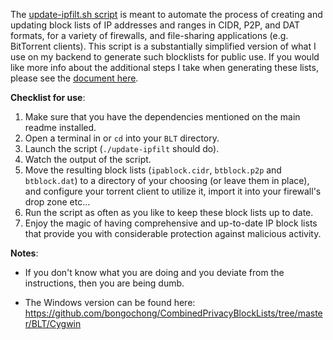 The [update-ipfilt.sh script](https://github.com/bongochong/CombinedPrivacyBlockLists/blob/master/BLT/update-ipfilt.sh) is meant to automate the process of creating and updating block lists of IP addresses and ranges in CIDR, P2P, and DAT formats, for a variety of firewalls, and file-sharing applications (e.g. BitTorrent clients). This script is a substantially simplified version of what I use on my backend to generate such blocklists for public use. If you would like more info about the additional steps I take when generating these lists, please see the [document here](https://gist.githubusercontent.com/bongochong/46a6b7ac6450d8df4b447432ee4159ad/raw/d02e44078fd519d207206a7fe808038badfe2497/currentsources-cpbl-ipbl.txt).    

**Checklist for use**:
1. Make sure that you have the dependencies mentioned on the main readme installed.
2. Open a terminal in or `cd` into your `BLT` directory.
3. Launch the script (`./update-ipfilt` should do).
4. Watch the output of the script.
5. Move the resulting block lists (`ipablock.cidr`, `btblock.p2p` and `btblock.dat`) to a directory of your choosing (or leave them in place), and configure your torrent client to utilize it, import it into your firewall's drop zone etc...
6. Run the script as often as you like to keep these block lists up to date.
7. Enjoy the magic of having comprehensive and up-to-date IP block lists that provide you with considerable protection against malicious activity.


**Notes**:
- If you don't know what you are doing and you deviate from the instructions, then you are being dumb.

- The Windows version can be found here: https://github.com/bongochong/CombinedPrivacyBlockLists/tree/master/BLT/Cygwin
